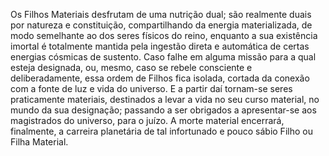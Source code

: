 ﻿Os Filhos Materiais desfrutam de uma nutrição dual; são realmente duais por natureza e constituição, compartilhando da energia materializada, de modo semelhante ao dos seres físicos do reino, enquanto a sua existência imortal é totalmente mantida pela ingestão direta e automática de certas energias cósmicas de sustento. Caso falhe em alguma missão para a qual esteja designada, ou, mesmo, caso se rebele consciente e deliberadamente, essa ordem de Filhos fica isolada, cortada da conexão com a fonte de luz e vida do universo. E a partir daí tornam-se seres praticamente materiais, destinados a levar a vida no seu curso material, no mundo da sua designação; passando a ser obrigados a apresentar-se aos magistrados do universo, para o juízo. A morte material encerrará, finalmente, a carreira planetária de tal infortunado e pouco sábio Filho ou Filha Material.